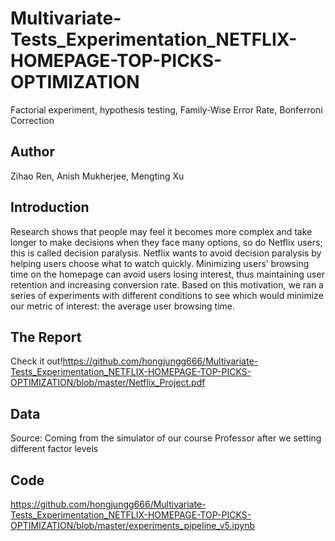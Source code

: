 # Multivariate-Tests_Experimentation_NETFLIX-HOMEPAGE-TOP-PICKS-OPTIMIZATION
 Factorial experiment, hypothesis testing, Family-Wise Error Rate, Bonferroni Correction 
 
## Author
Zihao Ren, Anish Mukherjee, Mengting Xu

## Introduction
Research shows that people may feel it becomes more complex and take longer to make decisions when they face many options, so do Netflix users; this is called decision paralysis. Netflix wants to avoid decision paralysis by helping users choose what to watch quickly. Minimizing users’ browsing time on the homepage can avoid users losing interest, thus maintaining user retention and increasing conversion rate. Based on this motivation, we ran a series of experiments with different conditions to see which would minimize our metric of interest: the average user browsing time. 

## The Report
Check it out!https://github.com/hongjungg666/Multivariate-Tests_Experimentation_NETFLIX-HOMEPAGE-TOP-PICKS-OPTIMIZATION/blob/master/Netflix_Project.pdf

## Data 
Source: Coming from the simulator of our course Professor after we setting different factor levels

## Code
https://github.com/hongjungg666/Multivariate-Tests_Experimentation_NETFLIX-HOMEPAGE-TOP-PICKS-OPTIMIZATION/blob/master/experiments_pipeline_v5.ipynb

